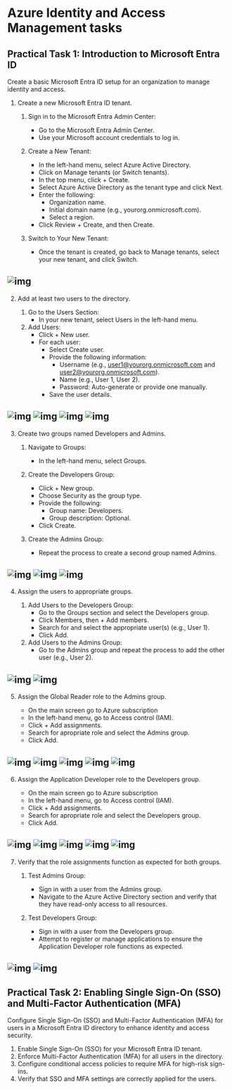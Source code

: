 # Azure Identity and Access Management tasks

## Practical Task 1: Introduction to Microsoft Entra ID

Create a basic Microsoft Entra ID setup for an organization to manage identity and access.

1. Create a new Microsoft Entra ID tenant.

    1. Sign in to the Microsoft Entra Admin Center:

       - Go to the Microsoft Entra Admin Center.
       - Use your Microsoft account credentials to log in.
    2. Create a New Tenant:

       - In the left-hand menu, select Azure Active Directory.
       - Click on Manage tenants (or Switch tenants).
       - In the top menu, click + Create.
       - Select Azure Active Directory as the tenant type and click Next.
       - Enter the following:
         - Organization name.
         - Initial domain name (e.g., yourorg.onmicrosoft.com).
         - Select a region.
       - Click Review + Create, and then Create.
    3. Switch to Your New Tenant:

       - Once the tenant is created, go back to Manage tenants, select your new tenant, and click Switch.

![img](/Task_1/screenshots/1_1.png)
---

2. Add at least two users to the directory.

   1. Go to the Users Section:
      - In your new tenant, select Users in the left-hand menu.
   2. Add Users:
      - Click + New user.
      - For each user:
        - Select Create user.
        - Provide the following information:
          - Username (e.g., <user1@yourorg.onmicrosoft.com> and <user2@yourorg.onmicrosoft.com>).
          - Name (e.g., User 1, User 2).
          - Password: Auto-generate or provide one manually.
        - Save the user details.

![img](/Task_1/screenshots/1_2_1.png)
![img](/Task_1/screenshots/1_2_2.png)
![img](/Task_1/screenshots/1_2_3.png)
![img](/Task_1/screenshots/1_2_4.png)
---

3. Create two groups named Developers and Admins.

   1. Navigate to Groups:
      - In the left-hand menu, select Groups.
   2. Create the Developers Group:
      - Click + New group.
      - Choose Security as the group type.
      - Provide the following:
        - Group name: Developers.
        - Group description: Optional.
      - Click Create.
  
   3. Create the Admins Group:
      - Repeat the process to create a second group named Admins.

![img](/Task_1/screenshots/1_3_1.png)
![img](/Task_1/screenshots/1_3_2.png)
![img](/Task_1/screenshots/1_3_3.png)
---

4. Assign the users to appropriate groups.

   1. Add Users to the Developers Group:
      - Go to the Groups section and select the Developers group.
      - Click Members, then + Add members.
      - Search for and select the appropriate user(s) (e.g., User 1).
      - Click Add.
   2. Add Users to the Admins Group:
      - Go to the Admins group and repeat the process to add the other user (e.g., User 2).

![img](/Task_1/screenshots/1_4_1.png)
![img](/Task_1/screenshots/1_4_2.png)
---

5. Assign the Global Reader role to the Admins group.

    - On the main screen go to Azure subscription
    - In the left-hand menu, go to Access control (IAM).
    - Click + Add assignments.
    - Search for apropriate role and select the Admins group.
    - Click Add.

![img](/Task_1/screenshots/1_5_1.png)
![img](/Task_1/screenshots/1_5_2.png)
![img](/Task_1/screenshots/1_5_3.png)
![img](/Task_1/screenshots/1_5_4.png)
![img](/Task_1/screenshots/1_5_5.png)
---

6. Assign the Application Developer role to the Developers group.

    - On the main screen go to Azure subscription
    - In the left-hand menu, go to Access control (IAM).
    - Click + Add assignments.
    - Search for apropriate role and select the Developers group.
    - Click Add.

![img](/Task_1/screenshots/1_6_1.png)
![img](/Task_1/screenshots/1_6_2.png)
![img](/Task_1/screenshots/1_6_3.png)
![img](/Task_1/screenshots/1_6_4.png)
![img](/Task_1/screenshots/1_6_5.png)
---

7. Verify that the role assignments function as expected for both groups.

   1. Test Admins Group:
      - Sign in with a user from the Admins group.
      - Navigate to the Azure Active Directory section and verify that they have read-only access to all resources.

   2. Test Developers Group:
      - Sign in with a user from the Developers group.
      - Attempt to register or manage applications to ensure the Application Developer role functions as expected.

![img]()
![img]()
---

## Practical Task 2: Enabling Single Sign-On (SSO) and Multi-Factor Authentication (MFA)

Configure Single Sign-On (SSO) and Multi-Factor Authentication (MFA) for users in a Microsoft Entra ID directory to enhance identity and access security.

1. Enable Single Sign-On (SSO) for your Microsoft Entra ID tenant.
2. Enforce Multi-Factor Authentication (MFA) for all users in the directory.
3. Configure conditional access policies to require MFA for high-risk sign-ins.
4. Verify that SSO and MFA settings are correctly applied for the users.
